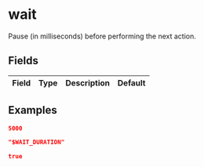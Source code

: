 
# wait

Pause (in milliseconds) before performing the next action.

## Fields

Field | Type | Description | Default
:-- | :-- | :-- | :--

## Examples

```json
5000
```

```json
"$WAIT_DURATION"
```

```json
true
```
